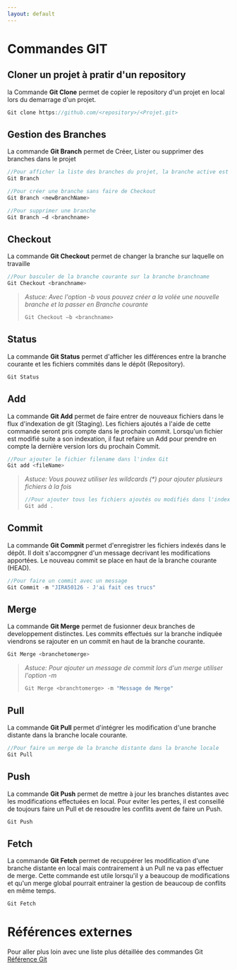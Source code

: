 ```yaml
---
layout: default
---
```


# Commandes GIT
        
## Cloner un projet à pratir d'un repository

la Commande **Git Clone** permet de copier le repository d'un projet en local lors du demarrage d'un projet.

```js
Git clone https://github.com/<repository>/<Projet.git>
```

## Gestion des Branches 

La commande **Git Branch** permet de Créer, Lister ou supprimer des branches dans le projet 

```js
//Pour afficher la liste des branches du projet, la branche active est en général affichée en vert avec un asterix
Git Branch
```

```js
//Pour créer une branche sans faire de Checkout
Git Branch <newBranchName>
```

```js
//Pour supprimer une branche
Git Branch –d <branchname>
```

## Checkout 

La commande **Git Checkout** permet de changer la branche sur laquelle on travaille

```js
//Pour basculer de la branche courante sur la branche branchname
Git Checkout <branchname>
```

> _Astuce: Avec l'option -b vous pouvez créer a la volée une nouvelle branche et la passer en Branche courante_
> ```js
> Git Checkout –b <branchname>
> ```

## Status 

La commande **Git Status** permet d'afficher les différences entre la branche courante et les fichiers commités dans le dépôt (Repository).

```js
Git Status  
```

## Add 

La commande **Git Add** permet de faire entrer de nouveaux fichiers dans le flux d'indexation de git (Staging). Les fichiers ajoutés a l'aide de cette commande seront pris compte dans le prochain commit. Lorsqu'un fichier est modifié suite a son indexation, il faut refaire un Add pour prendre en compte la dernière version lors du prochain Commit.

```js
//Pour ajouter le fichier filename dans l'index Git
Git add <fileName> 
```

> _Astuce: Vous pouvez utiliser les wildcards (*) pour ajouter plusieurs fichiers à la fois_
> ```js
> //Pour ajouter tous les fichiers ajoutés ou modifiés dans l'indexation
> Git add . 
> ```

## Commit 

La commande **Git Commit** permet d'enregistrer les fichiers indexés dans le dépôt. Il doit s'accompgner d'un message decrivant les modifications apportées.
Le nouveau commit se place en haut de la branche courante (HEAD).

```js
//Pour faire un commit avec un message
Git Commit -m "JIRA50126 - J'ai fait ces trucs" 
```

## Merge

La commande **Git Merge** permet de fusionner deux branches de developpement distinctes. Les commits effectués sur la branche indiquée viendrons se rajouter en un commit en haut de la branche courante.

```js
Git Merge <branchetomerge>
```

> _Astuce: Pour ajouter un message de commit lors d'un merge utiliser l'option -m_
> ```js
> Git Merge <branchtomerge> -m "Message de Merge"
> ```

## Pull

La commande **Git Pull** permet d'intégrer les modification d'une branche distante dans la branche locale courante.

```js
//Pour faire un merge de la branche distante dans la branche locale
Git Pull
```


## Push

La commande **Git Push** permet de mettre à jour les branches distantes avec les modifications effectuées en local.
Pour eviter les pertes, il est conseillé de toujours faire un Pull et de resoudre les conflits avent de faire un Push.

```js
Git Push
```

## Fetch

La commande **Git Fetch** permet de recuppérer les modification d'une branche distante en local mais contrairement à un Pull ne va pas effectuer de merge.
Cette commande est utile lorsqu'il y a beaucoup de modifications et qu'un merge global pourrait entrainer la gestion de beaucoup de conflits en même temps.

```js
Git Fetch
```

# Références externes

Pour aller plus loin avec une liste plus détaillée des commandes Git
[Référence Git](https://git-scm.com/docs)